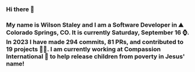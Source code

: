 ### Hi there 👋

### My name is Wilson Staley and I am a Software Developer in ⛰ Colorado Springs, CO.  It is currently Saturday, September 16 ⌚. In 2023 I have made 294 commits, 81 PRs, and contributed to 19 projects 👨‍💻. I am currently working at Compassion International 🏢 to help release children from poverty in Jesus' name!